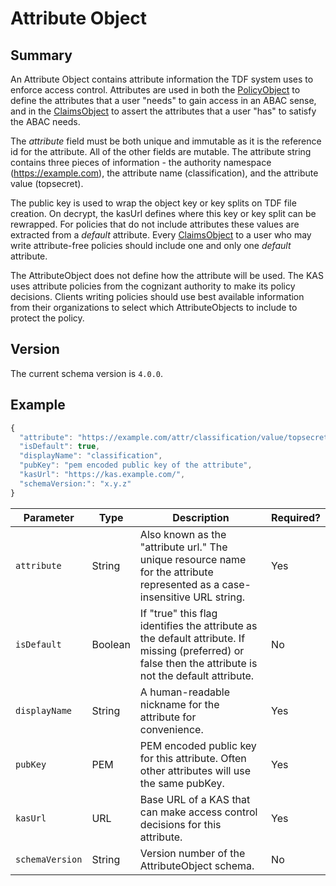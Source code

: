 # Attribute Object

## Summary
An Attribute Object contains attribute information the TDF system uses to enforce access control. Attributes are used in both the [PolicyObject](PolicyObject.md) to define the attributes that a user "needs" to gain access in an ABAC sense, and in the [ClaimsObject](ClaimsObject.md) to assert the attributes that a user "has" to satisfy the ABAC needs.

The _attribute_ field must be both unique and immutable as it is the reference id for the attribute. All of the other fields are mutable. The attribute string contains three pieces of information - the authority namespace (https://example.com), the attribute name (classification), and the attribute value (topsecret).

The public key is used to wrap the object key or key splits on TDF file creation. On decrypt, the kasUrl defines where this key or key split can be rewrapped. For policies that do not include attributes these values are extracted from a _default_ attribute. Every [ClaimsObject](ClaimsObject.md) to a user who may write attribute-free policies should include one and only one _default_ attribute.

The AttributeObject does not define how the attribute will be used. The KAS uses attribute policies from the cognizant authority to make its policy decisions. Clients writing policies should use best available information from their organizations to select which AttributeObjects to include to protect the policy.  

## Version

The current schema version is `4.0.0`.

## Example

```javascript
{
  "attribute": "https://example.com/attr/classification/value/topsecret",
  "isDefault": true,
  "displayName": "classification",
  "pubKey": "pem encoded public key of the attribute",
  "kasUrl": "https://kas.example.com/",
  "schemaVersion:": "x.y.z"
}
```

|Parameter|Type|Description|Required?|
|---|---|---|---|
|`attribute`|String|Also known as the "attribute url."  The unique resource name for the attribute represented as a case-insensitive URL string.  |Yes|
|`isDefault`|Boolean|If "true" this flag identifies the attribute as the default attribute. If missing (preferred) or false then the attribute is not the default attribute.|No|
|`displayName`|String|A human-readable nickname for the attribute for convenience.|Yes|
|`pubKey`|PEM|PEM encoded public key for this attribute. Often other attributes will use the same pubKey.|Yes|
|`kasUrl`|URL|Base URL of a KAS that can make access control decisions for this attribute.|Yes|
|`schemaVersion`|String|Version number of the AttributeObject schema.|No|
